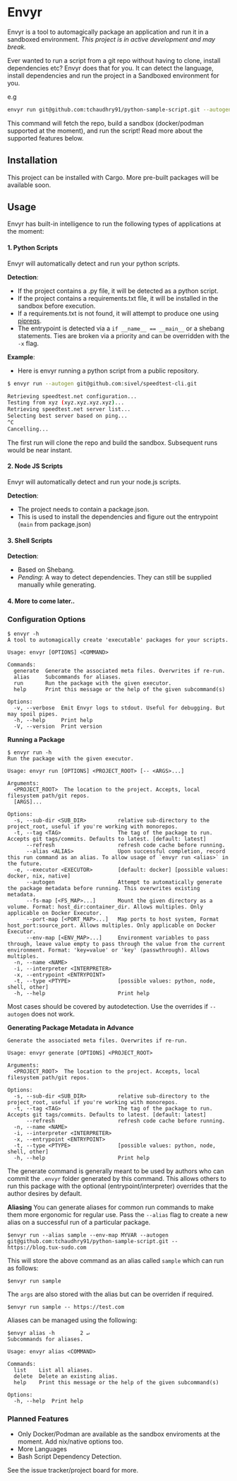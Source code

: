 # Envyr

Envyr is a tool to automagically package an application and run it in a sandboxed environment.
*This project is in active development and may break.*

Ever wanted to run a script from a git repo without having to clone, install dependencies etc?
Envyr does that for you. It can detect the language, install dependencies and run the project in a Sandboxed environment for you.

e.g 
```bash
envyr run git@github.com:tchaudhry91/python-sample-script.git --autogen -- https://blog.tux-sudo.com > my_blog.html
```
This command will fetch the repo, build a sandbox (docker/podman supported at the moment), and run the script!
Read more about the supported features below.


## Installation
This project can be installed with Cargo. More pre-built packages will be available soon.

## Usage
Envyr has built-in intelligence to run the following types of applications at the moment:

#### 1. Python Scripts

Envyr will automatically detect and run your python scripts.

**Detection**:
- If the project contains a .py file, it will be detected as a python script.
- If the project contains a requirements.txt file, it will be installed in the sandbox before execution.
- If a requirements.txt is not found, it will attempt to produce one using [pipreqs](https://pypi.org/project/pipreqs). 
- The entrypoint is detected via a `if __name__ == __main__` or a shebang statements. Ties are broken via a priority and can be overridden with the `-x` flag.

**Example**:
- Here is envyr running a python script from a public repository.
 ```bash
$ envyr run --autogen git@github.com:sivel/speedtest-cli.git                    

Retrieving speedtest.net configuration...
Testing from xyz (xyz.xyz.xyz.xyz)...
Retrieving speedtest.net server list...
Selecting best server based on ping...
^C
Cancelling...
```
The first run will clone the repo and build the sandbox. Subsequent runs would be near instant.

#### 2. Node JS Scripts
Envyr will automatically detect and run your node.js scripts.

**Detection**:
- The project needs to contain a package.json.
- This is used to install the dependencies and figure out the entrypoint (`main` from package.json)

#### 3. Shell Scripts

**Detection**:
- Based on Shebang.
- *Pending*: A way to detect dependencies. They can still be supplied manually while generating.


#### 4. More to come later..

### Configuration Options
```
$ envyr -h
A tool to automagically create 'executable' packages for your scripts.

Usage: envyr [OPTIONS] <COMMAND>

Commands:
  generate  Generate the associated meta files. Overwrites if re-run.
  alias     Subcommands for aliases.
  run       Run the package with the given executor.
  help      Print this message or the help of the given subcommand(s)

Options:
  -v, --verbose  Emit Envyr logs to stdout. Useful for debugging. But may spoil pipes.
  -h, --help     Print help
  -V, --version  Print version
```

**Running a Package**
```
$ envyr run -h
Run the package with the given executor.

Usage: envyr run [OPTIONS] <PROJECT_ROOT> [-- <ARGS>...]

Arguments:
  <PROJECT_ROOT>  The location to the project. Accepts, local filesystem path/git repos.
  [ARGS]...       

Options:
  -s, --sub-dir <SUB_DIR>          relative sub-directory to the project_root, useful if you're working with monorepos.
  -t, --tag <TAG>                  The tag of the package to run. Accepts git tags/commits. Defaults to latest. [default: latest]
      --refresh                    refresh code cache before running.
      --alias <ALIAS>              Upon successful completion, record this run command as an alias. To allow usage of `envyr run <alias>` in the future.
  -e, --executor <EXECUTOR>        [default: docker] [possible values: docker, nix, native]
      --autogen                    Attempt to automatically generate the package metadata before running. This overwrites existing metadata.
      --fs-map [<FS_MAP>...]       Mount the given directory as a volume. Format: host_dir:container_dir. Allows multiples. Only applicable on Docker Executor.
      --port-map [<PORT_MAP>...]   Map ports to host system, Format host_port:source_port. Allows multiples. Only applicable on Docker Executor.
      --env-map [<ENV_MAP>...]     Environment variables to pass through, leave value empty to pass through the value from the current environment. Format: 'key=value' or 'key' (passwthrough). Allows multiples.
  -n, --name <NAME>                
  -i, --interpreter <INTERPRETER>  
  -x, --entrypoint <ENTRYPOINT>    
  -t, --type <PTYPE>               [possible values: python, node, shell, other]
  -h, --help                       Print help
```

Most cases should be covered by autodetection. Use the overrides if `--autogen` does not work.


**Generating Package Metadata in Advance**
```
Generate the associated meta files. Overwrites if re-run.

Usage: envyr generate [OPTIONS] <PROJECT_ROOT>

Arguments:
  <PROJECT_ROOT>  The location to the project. Accepts, local filesystem path/git repos.

Options:
  -s, --sub-dir <SUB_DIR>          relative sub-directory to the project_root, useful if you're working with monorepos.
  -t, --tag <TAG>                  The tag of the package to run. Accepts git tags/commits. Defaults to latest. [default: latest]
      --refresh                    refresh code cache before running.
  -n, --name <NAME>                
  -i, --interpreter <INTERPRETER>  
  -x, --entrypoint <ENTRYPOINT>    
  -t, --type <PTYPE>               [possible values: python, node, shell, other]
  -h, --help                       Print help
```

The generate command is generally meant to be used by authors who can commit the `.envyr` folder generated by this command. This allows others to run this package with the optional (entrypoint/interpreter) overrides that the author desires by default.

**Aliasing**
You can generate aliases for common run commands to make them more ergonomic for regular use.
Pass the `--alias` flag to create a new alias on a successful run of a particular package.
```
$envyr run --alias sample --env-map MYVAR --autogen git@github.com:tchaudhry91/python-sample-script.git -- https://blog.tux-sudo.com

```
This will store the above command as an alias called `sample` which can run as follows:
```
$envyr run sample
```

The `args` are also stored with the alias but can be overriden if required.
```
$envyr run sample -- https://test.com
```

Aliases can be managed using the following:
```
$envyr alias -h        2 ↵
Subcommands for aliases.

Usage: envyr alias <COMMAND>

Commands:
  list    List all aliases.
  delete  Delete an existing alias.
  help    Print this message or the help of the given subcommand(s)

Options:
  -h, --help  Print help
```


### Planned Features

- Only Docker/Podman are available as the sandbox enviroments at the moment. Add nix/native options too.
- More Languages
- Bash Script Dependency Detection.

See the issue tracker/project board for more.
